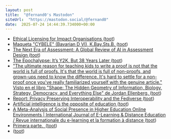 ```yaml
---
layout: post
title:  "@fernand0's Mastodon"
siteUrl:  "https://mastodon.social/@fernand0"
date:  2025-07-24 14:44:39.734000+00:00
---
```

*  [Ethical Licensing for Impact Organisations ](https://dougbelshaw.com/blog/2025/07/09/ethical-licensing-for-impact-organisations) ([toot](https://mastodon.social/@fernand0/114908743580455392))
*  [Maqueta "CYBELE" (Bavarian D VI), K.Bay.Sts.B. ](https://www.flickr.com/photos/fernand0/54636735199) ([toot](https://mastodon.social/@fernand0/114908634650632856))
*  [The Next Era of Assessment: A Global Review of AI in Assessment Design ](https://www.digitaleducationcouncil.com/post/the-next-era-of-assessment-a-global-review-of-ai-in-assessment-desig) ([toot](https://mastodon.social/@fernand0/114908012014575750))
*  [The Epochalypse: It’s Y2K, But 38 Years Later ](https://hackaday.com/2025/07/22/the-epochalypse-y2k-but-38-years-later) ([toot](https://mastodon.social/@fernand0/114907762912338714))
*  [&quot;The ultimate reason for teaching kids to write a proof is not that the world is full of proofs. It&#39;s that the world is full of non-proofs, and grown-ups need to know the difference. It&#39;s hard to settle for a non-proof once you&#39;ve really familiarized yourself with the genuine article.&quot; Visto en el libro &quot;Shape: The Hidden Geometry of Information, Biology, Strategy, Democracy, and Everything Else&quot; de Jordan Ellenberg.  ](https://people.math.wisc.edu/~ellenberg/) ([toot](https://mastodon.social/@fernand0/114907564433993257))
*  [Report: Privacy Preserving Interoperability and the Fediverse ](https://socialwebfoundation.org/2025/07/09/report-privacy-preserving-interoperability-and-the-fediverse) ([toot](https://mastodon.social/@fernand0/114907453690956055))
*  [Artificial intelligence is the opposite of education ](https://helenbeetham.substack.com/p/artificial-intelligence-is-the-opposit) ([toot](https://mastodon.social/@fernand0/114907271514027956))
*  [A Meta-Analysis of Social Presence in Higher Education Online Environments
							\| International Journal of E-Learning & Distance Education / Revue internationale du e-learning et la formation à distance ](https://www.ijede.ca/index.php/jde/article/view/135) ([toot](https://mastodon.social/@fernand0/114905575803824735))
*  [Primera parte.  ](https://avecesunafoto.wordpress.com/2025/07/23/primera-parte) ([toot](https://mastodon.social/@fernand0/114905545047559706))
*  [ ](https://mastodon.eus/@luistxo) ([toot](https://mastodon.social/@fernand0/114903916958034821))
